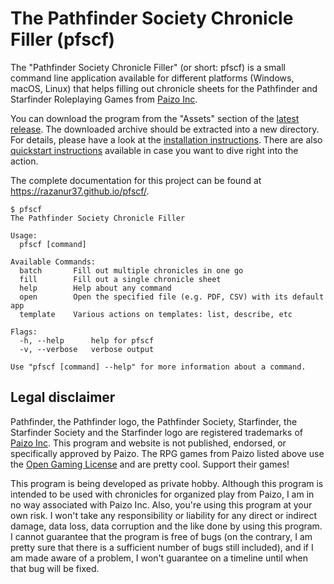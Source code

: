 # The Pathfinder Society Chronicle Filler (pfscf)

The "Pathfinder Society Chronicle Filler" (or short: pfscf) is a small command line application available for different platforms (Windows, macOS, Linux) that helps filling out chronicle sheets for the Pathfinder and Starfinder Roleplaying Games from [Paizo Inc](https://paizo.com).

You can download the program from the "Assets" section of the [latest release](https://github.com/razanur37/pfscf/releases/latest).
The downloaded archive should be extracted into a new directory.
For details, please have a look at the [installation instructions](https://razanur37.github.io/pfscf/installation/).
There are also [quickstart instructions](https://razanur37.github.io/pfscf/quickstart/) available in case you want to dive right into the action.

The complete documentation for this project can be found at <https://razanur37.github.io/pfscf/>.

```
$ pfscf
The Pathfinder Society Chronicle Filler

Usage:
  pfscf [command]

Available Commands:
  batch       Fill out multiple chronicles in one go
  fill        Fill out a single chronicle sheet
  help        Help about any command
  open        Open the specified file (e.g. PDF, CSV) with its default app
  template    Various actions on templates: list, describe, etc

Flags:
  -h, --help      help for pfscf
  -v, --verbose   verbose output

Use "pfscf [command] --help" for more information about a command.
```

## Legal disclaimer

Pathfinder, the Pathfinder logo, the Pathfinder Society, Starfinder, the Starfinder Society and the Starfinder logo are registered trademarks of [Paizo Inc](https://paizo.com).
This program and website is not published, endorsed, or specifically approved by Paizo.
The RPG games from Paizo listed above use the [Open Gaming License](https://paizo.com/pathfinder/compatibility/ogl) and are pretty cool.
Support their games!

This program is being developed as private hobby.
Although this program is intended to be used with chronicles for organized play from Paizo, I am in no way associated with Paizo Inc. Also, you're using this program at your own risk.
I won't take any responsibility or liability for any direct or indirect damage, data loss, data corruption and the like done by using this program.
I cannot guarantee that the program is free of bugs (on the contrary, I am pretty sure that there is a sufficient number of bugs still included), and if I am made aware of a problem, I won't guarantee on a timeline until when that bug will be fixed.
